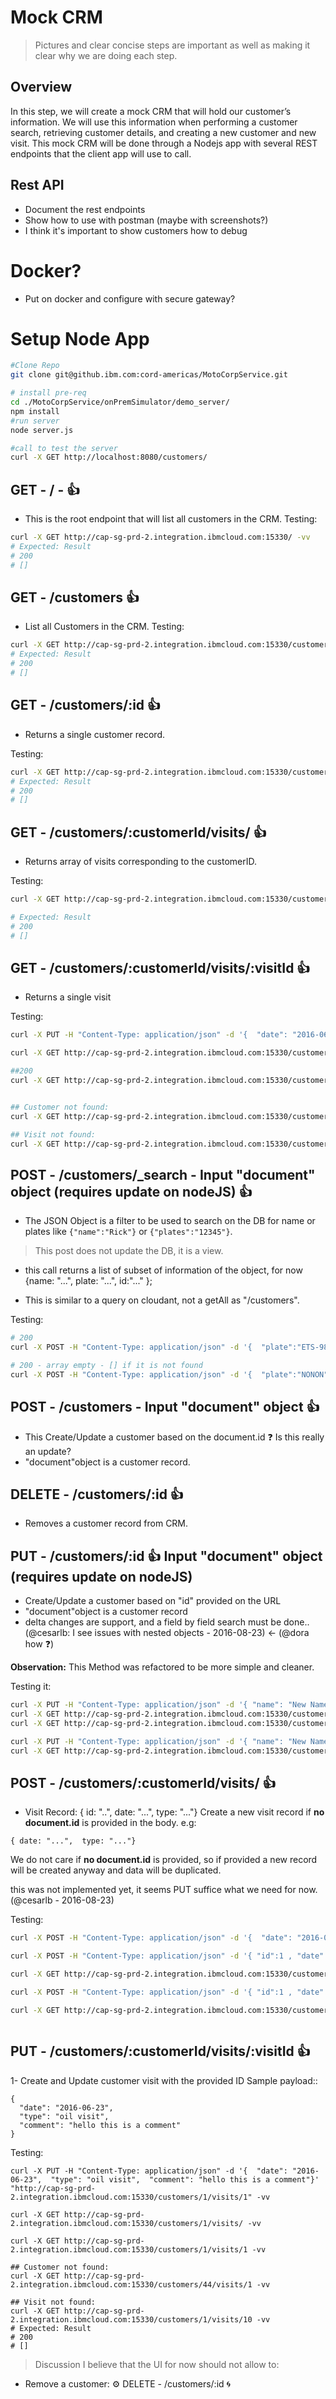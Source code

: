 # Mock CRM
> Pictures and clear concise steps are important as well as making it clear why we are doing each step.

## Overview
In this step, we will create a mock CRM that will hold our customer’s information. We will use this information when performing a customer search, retrieving customer details, and creating a new customer and new visit. This mock CRM will be done through a Nodejs app with several REST endpoints that the client app will use to call.

## Rest API
- Document the rest endpoints
- Show how to use with postman (maybe with screenshots?)
- I think it's important to show customers how to debug

# Docker?
- Put on docker and configure with secure gateway?

# Setup Node App
```bash
#Clone Repo
git clone git@github.ibm.com:cord-americas/MotoCorpService.git

# install pre-req
cd ./MotoCorpService/onPremSimulator/demo_server/
npm install
#run server
node server.js

#call to test the server
curl -X GET http://localhost:8080/customers/
```

## GET - / -  👍 
- This is the root endpoint that will list all customers in the CRM.
Testing:
```bash
curl -X GET http://cap-sg-prd-2.integration.ibmcloud.com:15330/ -vv
# Expected: Result
# 200 
# []
```

## GET - /customers 👍 
- List all Customers in the CRM.
Testing:
```bash
curl -X GET http://cap-sg-prd-2.integration.ibmcloud.com:15330/customers -vv
# Expected: Result
# 200 
# []
```



## GET - /customers/:id 👍 
- Returns a single customer record.

Testing:
```bash
curl -X GET http://cap-sg-prd-2.integration.ibmcloud.com:15330/customers/1 -vv
# Expected: Result
# 200 
# []
```



## GET - /customers/:customerId/visits/ 👍   
- Returns array of visits corresponding to the customerID.

Testing:
```bash
curl -X GET http://cap-sg-prd-2.integration.ibmcloud.com:15330/customers/1/visits/ -vv

# Expected: Result
# 200 
# []
```

## GET - /customers/:customerId/visits/:visitId 👍 
- Returns a single visit

Testing:
```bash
curl -X PUT -H "Content-Type: application/json" -d '{  "date": "2016-06-23",  "type": "oil visit",  "comment": "hello this is a comment"}' "http://cap-sg-prd-2.integration.ibmcloud.com:15330/customers/1/visits/1" -vv

curl -X GET http://cap-sg-prd-2.integration.ibmcloud.com:15330/customers/1/visits/ -vv

##200
curl -X GET http://cap-sg-prd-2.integration.ibmcloud.com:15330/customers/1/visits/1 -vv


## Customer not found:
curl -X GET http://cap-sg-prd-2.integration.ibmcloud.com:15330/customers/44/visits/1 -vv

## Visit not found:
curl -X GET http://cap-sg-prd-2.integration.ibmcloud.com:15330/customers/1/visits/10 -vv

```
## POST - /customers/_search - Input "document" object  (requires update on nodeJS) 👍 
- The JSON Object is a filter to be used to search on the DB for name or plates like `{"name":"Rick"}` or `{"plates":"12345"}`.

> This post does not update the DB, it is a view.

- this call returns a list of subset of information of the object, for now 
{name: "...", plate: "...", id:"..." }; 
* This is similar to a query on cloudant, not a getAll as "/customers".
        
Testing:
```bash
# 200
curl -X POST -H "Content-Type: application/json" -d '{  "plate":"ETS-9876" }' "http://cap-sg-prd-2.integration.ibmcloud.com:15330/customers/_search" -vv

# 200 - array empty - [] if it is not found
curl -X POST -H "Content-Type: application/json" -d '{  "plate":"NONON" }' "http://cap-sg-prd-2.integration.ibmcloud.com:15330/customers/_search" -vv

```
## POST - /customers - Input "document" object 👍 
- This Create/Update a customer based on the document.id ❓  Is this really an update?
- "document"object is a customer record. 

## DELETE - /customers/:id 👍 
- Removes a customer record from CRM.

## PUT - /customers/:id 👍  Input "document" object (requires update on nodeJS)
- Create/Update a customer based on "id" provided on the URL
- "document"object is a customer record
- delta changes are support, and a field by field search must be done.. 
(@cesarlb: I see issues with nested objects - 2016-08-23) <- (@dora how :question:)

**Observation:** 
This Method was refactored to be more simple and cleaner. 

Testing it:
```bash
curl -X PUT -H "Content-Type: application/json" -d '{ "name": "New Name - B" }' "http://cap-sg-prd-2.integration.ibmcloud.com:15330/customers/1" -vv
curl -X GET http://cap-sg-prd-2.integration.ibmcloud.com:15330/customers/ -vv
curl -X GET http://cap-sg-prd-2.integration.ibmcloud.com:15330/customers/1 -vv

curl -X PUT -H "Content-Type: application/json" -d '{ "name": "New Name - A" }' "http://cap-sg-prd-2.integration.ibmcloud.com:15330/customers/1" -vv
curl -X GET http://cap-sg-prd-2.integration.ibmcloud.com:15330/customers/1 -vv

```
## POST - /customers/:customerId/visits/ 👍  
- Visit Record:  { id: "..", date: "...",  type: "..."}
Create a new visit record if **no document.id** is provided in the body.  e.g: 
```
{ date: "...",  type: "..."}
```
We do not care if **no document.id**  is provided, so if provided a new record will be created anyway and data will be duplicated. 

this was not implemented yet, it seems PUT suffice what we need for now. (@cesarlb - 2016-08-23)

Testing:
```bash
curl -X POST -H "Content-Type: application/json" -d '{  "date": "2016-06-23",  "type": "oil visit",  "comment": "hello this is a comment"}' "http://cap-sg-prd-2.integration.ibmcloud.com:15330/customers/1/visits" -vv

curl -X POST -H "Content-Type: application/json" -d '{ "id":1 , "date": "2016-06-23",  "type": "oil visit",  "comment": "hello this is a comment - new comment"}' "http://cap-sg-prd-2.integration.ibmcloud.com:15330/customers/1/visits" -vv

curl -X GET http://cap-sg-prd-2.integration.ibmcloud.com:15330/customers/1/visits/ -vv

curl -X POST -H "Content-Type: application/json" -d '{ "id":1 , "date": "2016-06-23",  "type": "oil visit",  "comment": "hello this is a comment - new comment update again"}' "http://cap-sg-prd-2.integration.ibmcloud.com:15330/customers/1/visits" -vv

curl -X GET http://cap-sg-prd-2.integration.ibmcloud.com:15330/customers/1/visits/ -vv



```

## PUT - /customers/:customerId/visits/:visitId 👍 
1- Create and Update customer visit with the provided ID 
Sample payload::
```
{
  "date": "2016-06-23",
  "type": "oil visit",
  "comment": "hello this is a comment"
}
```

Testing:
```
curl -X PUT -H "Content-Type: application/json" -d '{  "date": "2016-06-23",  "type": "oil visit",  "comment": "hello this is a comment"}' "http://cap-sg-prd-2.integration.ibmcloud.com:15330/customers/1/visits/1" -vv

curl -X GET http://cap-sg-prd-2.integration.ibmcloud.com:15330/customers/1/visits/ -vv

curl -X GET http://cap-sg-prd-2.integration.ibmcloud.com:15330/customers/1/visits/1 -vv

## Customer not found:
curl -X GET http://cap-sg-prd-2.integration.ibmcloud.com:15330/customers/44/visits/1 -vv

## Visit not found:
curl -X GET http://cap-sg-prd-2.integration.ibmcloud.com:15330/customers/1/visits/10 -vv
# Expected: Result
# 200 
# []
```


> Discussion
I believe that the UI for now should not allow to:
- Remove a customer: :gear:  DELETE - /customers/:id 🌀 





